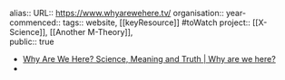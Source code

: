 alias::
URL:: https://www.whyarewehere.tv/
organisation::
year-commenced::
tags:: website, [[keyResource]] #toWatch 
project:: [[X-Science]], [[Another M-Theory]],  
public:: true

- [Why Are We Here? Science, Meaning and Truth | Why are we here?](https://www.whyarewehere.tv/)
-